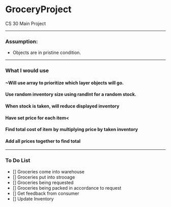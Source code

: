 # GroceryProject
CS 30 Main Project

---

### Assumption:
- Objects are in pristine condition.

---
### What I would use

#### ~Will use array to prioritize which layer objects will go.
#### Use random inventory size using randInt for a random stock.
#### When stock is taken, will reduce displayed inventory
#### Have set price for each item<
#### Find total cost of item by multiplying price by taken inventory
#### Add all prices together to find total

---

### To Do List

- [] Groceries come into warehouse
- [] Groceries put into strooage
- [] Groceries being requested
- [] Groceries being packed in accordance to request
- [] Get feedback from consumer
- [] Update Inventory